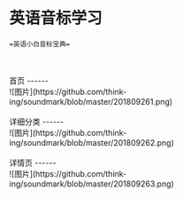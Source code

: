 # 英语音标学习
    =英语小白音标宝典=
</br>
</br>首页
------
</br>![图片](https://github.com/think-ing/soundmark/blob/master/201809261.png)
</br>
</br>详细分类
------
</br>![图片](https://github.com/think-ing/soundmark/blob/master/201809262.png)
</br>
</br>详情页
------
</br>![图片](https://github.com/think-ing/soundmark/blob/master/201809263.png)
